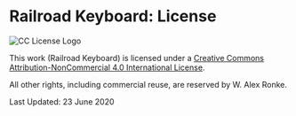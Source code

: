 # Railroad Keyboard: License

![CC License Logo](https://i.creativecommons.org/l/by-nc/4.0/88x31.png)

This work (Railroad Keyboard) is licensed under a [Creative Commons Attribution-NonCommercial 4.0 International License](http://creativecommons.org/licenses/by-nc/4.0/).

All other rights, including commercial reuse, are reserved by W. Alex Ronke.

Last Updated: 23 June 2020
